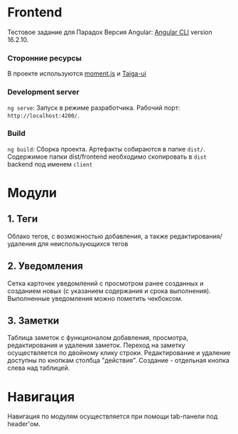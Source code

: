 # Frontend

Тестовое задание для Парадох
Версия Angular: [Angular CLI](https://github.com/angular/angular-cli) version 16.2.10.

### Сторонние ресурсы
В проекте используются [moment.js](https://momentjs.com/) и [Taiga-ui](https://taiga-ui.dev)

### Development server

`ng serve`: Запуск в режиме разработчика. Рабочий порт: `http://localhost:4200/`.

### Build

`ng build`: Сборка проекта. Артефакты собираются в папке `dist/`. Содержимое папки dist/frontend необходимо скопировать в `dist` backend под именем `client`


# Модули

## 1. Теги

Облако тегов, с возможностью добавления, а также редактирования/удаления для неиспользующихся тегов

## 2. Уведомления

Сетка карточек уведомлений с просмотром ранее созданных и созданием новых (с указанием содержания и срока выполнения).
Выполненные уведомления можно пометить чекбоксом. 

## 3. Заметки
Таблица заметок с функционалом добавления, просмотра, редактирования и удаления заметок. 
Переход на заметку осуществляется по двойному клику строки.
Редактирование и удаление доступны по кнопкам столбца "действия".
Создание - отдельная кнопка слева над таблицей.

# Навигация
Навигация по модулям осуществляется при помощи tab-панели под header'ом.


